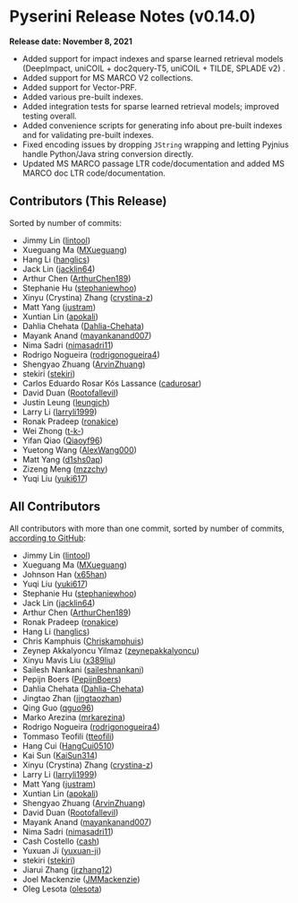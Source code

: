 # Pyserini Release Notes (v0.14.0)

**Release date: November 8, 2021**

+ Added support for impact indexes and sparse learned retrieval models (DeepImpact, uniCOIL + doc2query-T5, uniCOIL + TILDE, SPLADE v2) .
+ Added support for MS MARCO V2 collections.
+ Added support for Vector-PRF.
+ Added various pre-built indexes.
+ Added integration tests for sparse learned retrieval models; improved testing overall.
+ Added convenience scripts for generating info about pre-built indexes and for validating pre-built indexes.
+ Fixed encoding issues by dropping `JString` wrapping and letting Pyjnius handle Python/Java string conversion directly.
+ Updated MS MARCO passage LTR code/documentation and added MS MARCO doc LTR code/documentation.

## Contributors (This Release)

Sorted by number of commits:

+ Jimmy Lin ([lintool](https://github.com/lintool))
+ Xueguang Ma ([MXueguang](https://github.com/MXueguang))
+ Hang Li ([hanglics](https://github.com/hanglics))
+ Jack Lin ([jacklin64](https://github.com/jacklin64))
+ Arthur Chen ([ArthurChen189](https://github.com/ArthurChen189))
+ Stephanie Hu ([stephaniewhoo](https://github.com/stephaniewhoo))
+ Xinyu (Crystina) Zhang ([crystina-z](https://github.com/crystina-z))
+ Matt Yang ([justram](https://github.com/justram))
+ Xuntian Lin ([apokali](https://github.com/apokali))
+ Dahlia Chehata ([Dahlia-Chehata](https://github.com/Dahlia-Chehata))
+ Mayank Anand ([mayankanand007](https://github.com/mayankanand007))
+ Nima Sadri ([nimasadri11](https://github.com/nimasadri11))
+ Rodrigo Nogueira ([rodrigonogueira4](https://github.com/rodrigonogueira4))
+ Shengyao Zhuang ([ArvinZhuang](https://github.com/ArvinZhuang))
+ stekiri ([stekiri](https://github.com/stekiri))
+ Carlos Eduardo Rosar Kós Lassance ([cadurosar](https://github.com/cadurosar))
+ David Duan ([RootofalleviI](https://github.com/RootofalleviI))
+ Justin Leung ([leungjch](https://github.com/leungjch))
+ Larry Li ([larryli1999](https://github.com/larryli1999))
+ Ronak Pradeep ([ronakice](https://github.com/ronakice))
+ Wei Zhong ([t-k-](https://github.com/t-k-))
+ Yifan Qiao ([Qiaoyf96](https://github.com/Qiaoyf96))
+ Yuetong Wang ([AlexWang000](https://github.com/AlexWang000))
+ Matt Yang ([d1shs0ap](https://github.com/d1shs0ap))
+ Zizeng Meng ([mzzchy](https://github.com/mzzchy))
+ Yuqi Liu ([yuki617](https://github.com/yuki617))

## All Contributors

All contributors with more than one commit, sorted by number of commits, [according to GitHub](https://github.com/castorini/pyserini/graphs/contributors):

+ Jimmy Lin ([lintool](https://github.com/lintool))
+ Xueguang Ma ([MXueguang](https://github.com/MXueguang))
+ Johnson Han ([x65han](https://github.com/x65han))
+ Yuqi Liu ([yuki617](https://github.com/yuki617))
+ Stephanie Hu ([stephaniewhoo](https://github.com/stephaniewhoo))
+ Jack Lin ([jacklin64](https://github.com/jacklin64))
+ Arthur Chen ([ArthurChen189](https://github.com/ArthurChen189))
+ Ronak Pradeep ([ronakice](https://github.com/ronakice))
+ Hang Li ([hanglics](https://github.com/hanglics))
+ Chris Kamphuis ([Chriskamphuis](https://github.com/Chriskamphuis))
+ Zeynep Akkalyoncu Yilmaz ([zeynepakkalyoncu](https://github.com/zeynepakkalyoncu))
+ Xinyu Mavis Liu ([x389liu](https://github.com/x389liu))
+ Sailesh Nankani ([saileshnankani](https://github.com/saileshnankani))
+ Pepijn Boers ([PepijnBoers](https://github.com/PepijnBoers))
+ Dahlia Chehata ([Dahlia-Chehata](https://github.com/Dahlia-Chehata))
+ Jingtao Zhan ([jingtaozhan](https://github.com/jingtaozhan))
+ Qing Guo ([qguo96](https://github.com/qguo96))
+ Marko Arezina ([mrkarezina](https://github.com/mrkarezina))
+ Rodrigo Nogueira ([rodrigonogueira4](https://github.com/rodrigonogueira4))
+ Tommaso Teofili ([tteofili](https://github.com/tteofili))
+ Hang Cui ([HangCui0510](https://github.com/HangCui0510))
+ Kai Sun ([KaiSun314](https://github.com/KaiSun314))
+ Xinyu (Crystina) Zhang ([crystina-z](https://github.com/crystina-z))
+ Larry Li ([larryli1999](https://github.com/larryli1999))
+ Matt Yang ([justram](https://github.com/justram))
+ Xuntian Lin ([apokali](https://github.com/apokali))
+ Shengyao Zhuang ([ArvinZhuang](https://github.com/ArvinZhuang))
+ David Duan ([RootofalleviI](https://github.com/RootofalleviI))
+ Mayank Anand ([mayankanand007](https://github.com/mayankanand007))
+ Nima Sadri ([nimasadri11](https://github.com/nimasadri11))
+ Cash Costello ([cash](https://github.com/cash))
+ Yuxuan Ji ([yuxuan-ji](https://github.com/yuxuan-ji))
+ stekiri ([stekiri](https://github.com/stekiri))
+ Jiarui Zhang ([jrzhang12](https://github.com/jiarui-z))
+ Joel Mackenzie ([JMMackenzie](https://github.com/JMMackenzie))
+ Oleg Lesota ([olesota](https://github.com/olesota))
